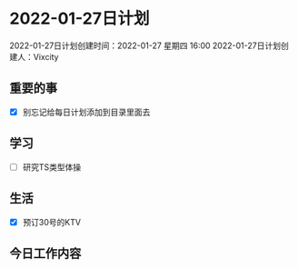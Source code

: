 # 2022-01-27日计划

2022-01-27日计划创建时间：2022-01-27 星期四  16:00
2022-01-27日计划创建人：Vixcity

## 重要的事
- [x] 别忘记给每日计划添加到目录里面去

## 学习
- [ ] 研究TS类型体操

## 生活
- [x] 预订30号的KTV

## 今日工作内容
